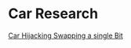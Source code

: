 # Car Research

[Car Hijacking Swapping a single Bit](https://www.synacktiv.com/en/publications/car-hijacking-swapping-a-single-bit.html)
